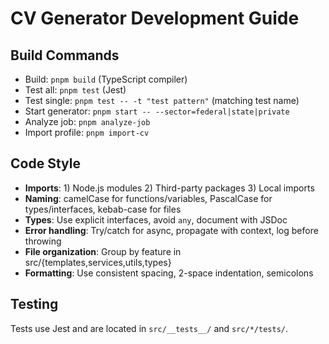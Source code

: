 # CV Generator Development Guide

## Build Commands
- Build: `pnpm build` (TypeScript compiler)
- Test all: `pnpm test` (Jest)
- Test single: `pnpm test -- -t "test pattern"` (matching test name)
- Start generator: `pnpm start -- --sector=federal|state|private`
- Analyze job: `pnpm analyze-job`
- Import profile: `pnpm import-cv`

## Code Style
- **Imports**: 1) Node.js modules 2) Third-party packages 3) Local imports
- **Naming**: camelCase for functions/variables, PascalCase for types/interfaces, kebab-case for files
- **Types**: Use explicit interfaces, avoid `any`, document with JSDoc
- **Error handling**: Try/catch for async, propagate with context, log before throwing
- **File organization**: Group by feature in src/{templates,services,utils,types}
- **Formatting**: Use consistent spacing, 2-space indentation, semicolons

## Testing
Tests use Jest and are located in `src/__tests__/` and `src/*/tests/`.